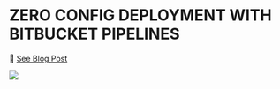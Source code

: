 # ZERO CONFIG DEPLOYMENT WITH BITBUCKET PIPELINES

:tiger: [See Blog Post](https://comsysto.com/blog-post/zero-config-deployment-of-react-app-using-bitbucket-pipelines)

[![](https://media.comsysto.com/images/2016-07-zero-config-react-and-bitbucket-pipelines/opengraph.png)](https://comsysto.com/blog-post/zero-config-deployment-of-react-app-using-bitbucket-pipelines)
